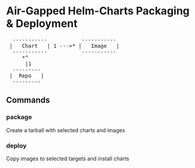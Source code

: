 # Air-Gapped Helm-Charts Packaging & Deployment


<pre>
  -----------           -----------
 |   Chart   | 1 --->* |   Image   |
  -----------           -----------
     *^
      |1
  ---------
 |  Repo   |
  ---------
</pre>

## Commands


### package

Create a tarball with selected charts and images


### deploy 

Copy images to selected targets and install charts 
